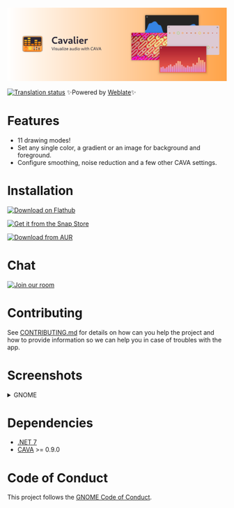 ![](NickvisionCavalier.Shared/Resources/banner.png)

 [![Translation status](https://hosted.weblate.org/widgets/nickvision-cavalier/-/app/svg-badge.svg)](https://hosted.weblate.org/engage/nickvision-cavalier/) ✨Powered by [Weblate](https://weblate.org/en/)✨

# Features

* 11 drawing modes!
* Set any single color, a gradient or an image for background and foreground.
* Configure smoothing, noise reduction and a few other CAVA settings.

# Installation

<a href='https://flathub.org/apps/org.nickvision.cavalier'><img width='140' alt='Download on Flathub' src='https://flathub.org/assets/badges/flathub-badge-en.png'/></a>

<a href="https://snapcraft.io/cavalier"><img width='140' alt="Get it from the Snap Store" src="https://snapcraft.io/static/images/badges/en/snap-store-black.svg"/></a>

<a href="https://aur.archlinux.org/packages/cavalier"><img width='140' alt="Download from AUR" src="https://aur.archlinux.org/static/css/archnavbar/aurlogo.png"/></a>

# Chat
<a href='https://matrix.to/#/#nickvision:matrix.org'><img width='140' alt='Join our room' src='https://user-images.githubusercontent.com/17648453/196094077-c896527d-af6d-4b43-a5d8-e34a00ffd8f6.png'/></a>

# Contributing

See [CONTRIBUTING.md](CONTRIBUTING.md) for details on how can you help the project and how to provide information so we can help you in case of troubles with the app.

# Screenshots

<details>
 <summary>GNOME</summary>

 ![GNOMEDefault](NickvisionCavalier.GNOME/Screenshots/Default.png)
 ![GNOMEBars](NickvisionCavalier.GNOME/Screenshots/Bars.png)
 ![GNOMESpine](NickvisionCavalier.GNOME/Screenshots/Spine.png)
 ![GNOMELevels](NickvisionCavalier.GNOME/Screenshots/Levels.png)
 ![GNOMEImages](NickvisionCavalier.GNOME/Screenshots/Images.png)
 ![GNOMECircle](NickvisionCavalier.GNOME/Screenshots/Circle.png)
</details>

# Dependencies
- [.NET 7](https://dotnet.microsoft.com/en-us/)
- [CAVA](https://github.com/karlstav/cava/) >= 0.9.0

# Code of Conduct

This project follows the [GNOME Code of Conduct](https://wiki.gnome.org/Foundation/CodeOfConduct).
